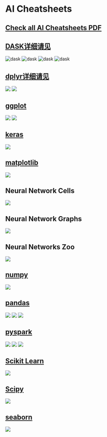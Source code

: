# AI Cheatsheets

## [Check all AI Cheatsheets PDF](./PDFs/All%20Cheat%20Sheets.pdf)

## [DASK详细请见](https://dask.org/)
![dask](./image/Dask1.png)
![dask](./image/Dask2.png)
![dask](./image/Dask3.png)
![dask](./image/Dask4.png)

## [dplyr详细请见](https://dplyr.tidyverse.org/)
![](./image/Data%20Wrangling%20with%20dplyr%20and%20tidyr%20-%20R%20Studio-1.jpg)
![](./image/Data%20Wrangling%20with%20dplyr%20and%20tidyr%20-%20R%20Studio-2.jpg)

## [ggplot](https://ggplot2.tidyverse.org/reference/ggplot.html)
![](./image/ggplot2-1.jpg)
![](./image/ggplot2-2.jpg)

## [keras](https://keras.io/)
![](./image/Keras.jpg)

## [matplotlib](https://matplotlib.org/)
![](./image/Matplotlib.png)

## Neural Network Cells
![](./image/Neural%20Network%20Cells.png)
## Neural Network Graphs
![](./image/Neural%20Network%20Graphs.png)
## Neural Networks Zoo
![](./image/Neural%20Networks%20Zoo.png)

## [numpy](https://numpy.org/)
![](./image/Numpy.png)

## [pandas](https://pandas.pydata.org/)
![](./image/Pandas-1.jpg)
![](./image/Pandas-2.jpg)
![](./image/Pandas-3.jpg)

## [pyspark](https://spark.apache.org/docs/latest/api/python/)

![](./image/PySpark-RDD.png)
![](./image/PySpark-SQL.png)
![](./image/PySpark.jpg)

## [Scikit Learn](https://scikit-learn.org/stable/)
![](./image/Scikit%20Learn.png)

## [Scipy](https://scipy.org/)
![](./image/Scipy.png)

## [seaborn](https://seaborn.pydata.org/)

![](./image/seaborn.png)